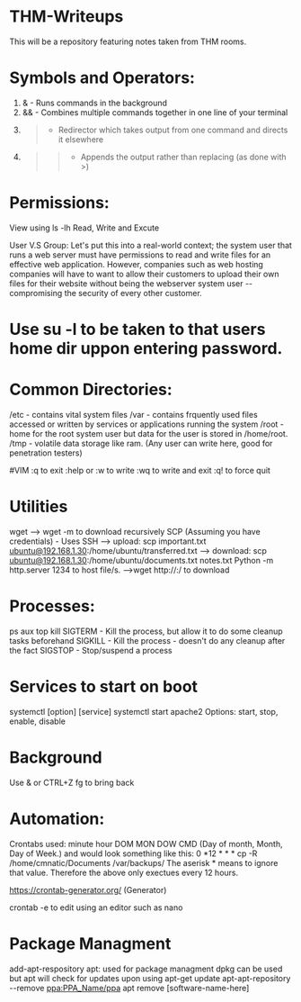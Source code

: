 # THM-Writeups
This will be a repository featuring notes taken from THM rooms. 

# Symbols and Operators: 
1. & - Runs commands in the background
2. && - Combines multiple commands together in one line of your terminal 
3. > - Redirector which takes output from one command and directs it elsewhere
4. >> - Appends the output rather than replacing (as done with >)

# Permissions: 
View using ls -lh 
Read, Write and Excute 

User V.S Group: 
Let's put this into a real-world context; the system user that runs a web server must have permissions to read and write files for an effective web application. However, companies such as web hosting companies will have to want to allow their customers to upload their own files for their website without being the webserver system user -- compromising the security of every other customer. 


# Use su -l <user> to be taken to that users home dir uppon entering password. 
  
  
# Common Directories: 
  /etc - contains vital system files 
  /var - contains frquently used files accessed or written by services or applications running the system
  /root - home for the root system user but data for the user is stored in /home/root. 
  /tmp - volatile data storage like ram. (Any user can write here, good for penetration testers) 
  
  
#VIM 
  :q<Enter> to exit 
  :help<Enter> or <F1> 
  :w<Enter> to write
  :wq<Enter> to write and exit 
  :q!<Enter> to force quit 

# Utilities 
  wget <link>
  --> wget -m to download recursively 
  SCP (Assuming you have credentials) - Uses SSH 
  --> upload: scp important.txt ubuntu@192.168.1.30:/home/ubuntu/transferred.txt
  --> download: scp ubuntu@192.168.1.30:/home/ubuntu/documents.txt notes.txt 
  Python -m http.server 1234 to host file/s.
  -->wget http://<ip>:<port>/<file> to download
 
# Processes:
  ps aux 
  top 
  kill 
  SIGTERM - Kill the process, but allow it to do some cleanup tasks beforehand
  SIGKILL - Kill the process - doesn't do any cleanup after the fact
  SIGSTOP - Stop/suspend a process
  
# Services to start on boot
  systemctl [option] [service]
  systemctl start apache2
  Options: start, stop, enable, disable 
  
# Background 
  Use & or CTRL+Z
  fg to bring back
  
# Automation: 
  Crontabs used: minute hour DOM MON DOW CMD 
  (Day of month, Month, Day of Week.)
  and would look something like this: 0 *12 * * * cp -R /home/cmnatic/Documents /var/backups/
  The aserisk * means to ignore that value. Therefore the above only exectues every 12 hours. 
  
  https://crontab-generator.org/ (Generator)

  crontab -e to edit using an editor such as nano 

# Package Managment 
  add-apt-respository 
  apt: used for package managment 
  dpkg can be used but apt will check for updates upon using apt-get update 
  apt-apt-repository --remove <ppa:PPA_Name/ppa>
  apt remove [software-name-here]
  
  
 
  
